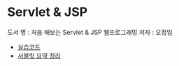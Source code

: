 # Servlet & JSP

도서 명 : 처음 해보는 Servlet & JSP 웹프로그래밍
저자 : 오정임

- [실습코드](./실습코드)
- [서블릿 요약 정리](/.서블릿_정리)
